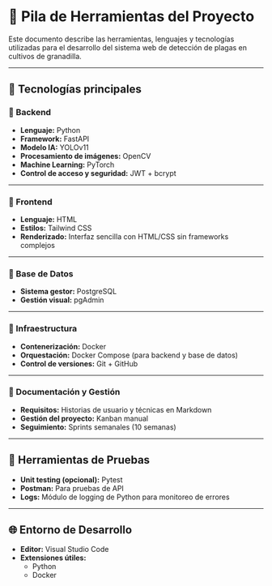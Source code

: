 # 🧰 Pila de Herramientas del Proyecto

Este documento describe las herramientas, lenguajes y tecnologías utilizadas para el desarrollo del sistema web de detección de plagas en cultivos de granadilla.

---

## 📌 Tecnologías principales

### 🔹 Backend
- **Lenguaje:** Python
- **Framework:** FastAPI
- **Modelo IA:** YOLOv11
- **Procesamiento de imágenes:** OpenCV
- **Machine Learning:** PyTorch
- **Control de acceso y seguridad:** JWT + bcrypt

---

### 🔹 Frontend
- **Lenguaje:** HTML
- **Estilos:** Tailwind CSS
- **Renderizado:** Interfaz sencilla con HTML/CSS sin frameworks complejos

---

### 🔹 Base de Datos
- **Sistema gestor:** PostgreSQL
- **Gestión visual:** pgAdmin 


---

### 🔹 Infraestructura
- **Contenerización:** Docker
- **Orquestación:** Docker Compose (para backend y base de datos)
- **Control de versiones:** Git + GitHub

---

### 🔹 Documentación y Gestión
- **Requisitos:** Historias de usuario y técnicas en Markdown
- **Gestión del proyecto:** Kanban manual 
- **Seguimiento:** Sprints semanales (10 semanas)

---

## 🧪 Herramientas de Pruebas
- **Unit testing (opcional):** Pytest
- **Postman:** Para pruebas de API
- **Logs:** Módulo de logging de Python para monitoreo de errores

---

## 🌐 Entorno de Desarrollo
- **Editor:** Visual Studio Code
- **Extensiones útiles:**
  - Python
  - Docker



